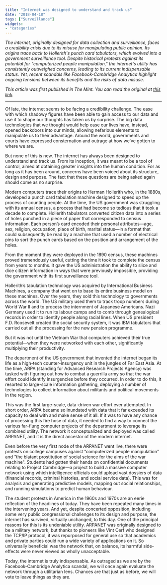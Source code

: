 ```yaml
---
title: "Internet was designed to understand and track us"
date: "2018-04-18"
tags: ["Surveillance"]
widgets: 
- "categories"
---
```


*The internet, originally designed for data collection and surveillance, faces a credibility crisis due to its misuse for manipulating public opinion. Its origins trace back to Hollerith's punch card tabulators, which evolved into a government surveillance tool. Despite historical protests against its potential for "computerized people manipulation," the internet's utility has consistently outweighed concerns, leading to its current indispensable status. Yet, recent scandals like Facebook-Cambridge Analytica highlight ongoing tensions between its benefits and the risks of data misuse.*
<!--more-->
*This article was first published in The Mint. You can read the original at [this link](https://www.livemint.com/Opinion/gIg4SjOIK7FuEtM9Nr3cdL/The-internet-was-designed-to-understand-and-track-us.html).*

---

Of late, the internet seems to be facing a credibility challenge. The ease with which shadowy figures have been able to gain access to our data and use it to shape our thoughts has taken us by surprise. The big data technologies that we thought would help ease our lives have, instead, opened backdoors into our minds, allowing nefarious elements to manipulate us to their advantage. Around the world, governments and courts have expressed consternation and outrage at how we’ve gotten to where we are.

But none of this is new. The internet has always been designed to understand and track us. From its inception, it was meant to be a tool of control, aimed at obtaining greater insights into the human condition. For as long as it has been around, concerns have been voiced about its structure, design and purpose. The fact that these questions are being asked again should come as no surprise.

Modern computers trace their origins to Herman Hollerith who, in the 1880s, developed a punch card tabulation machine designed to speed up the process of counting people. At the time, the US government was struggling with its annual census, a process that had become so tedious that it took a decade to complete. Hollerith tabulators converted citizen data into a series of holes punched in a piece of paper that corresponded to census information. Each person’s card encoded their personal attributes—age, sex, religion, occupation, place of birth, marital status—in a format that could subsequently be read by a machine that used a number of electrical pins to sort the punch cards based on the position and arrangement of the holes.

From the moment they were deployed in the 1890 census, these machines proved tremendously useful, cutting the time it took to complete the census from years to months. It gave the US administration the ability to slice and dice citizen information in ways that were previously impossible, providing the government with its first surveillance tool.

Hollerith’s tabulation technology was acquired by International Business Machines, a company that went on to base its entire business model on these machines. Over the years, they sold this technology to governments across the world. The US military used them to track troop numbers during World War II and to process the internment of Japanese Americans. Nazi Germany used it to run its labour camps and to comb through genealogical records in order to identify people along racial lines. When US president F.D. Roosevelt created the social security system, it was IBM tabulators that carried out all the processing for the new pension programme.

But it was not until the Vietnam War that computers achieved their true potential—when they were networked with each other, significantly multiplying their productivity.

The department of the US government that invented the internet began its life as a high-tech counter-insurgency unit in the jungles of Far East Asia. At the time, ARPA (standing for Advanced Research Projects Agency) was tasked with figuring out how to combat a guerrilla army so that the war effort could identify insurgencies before they occurred. In order to do this, it resorted to large-scale information gathering, deploying a number of technologies to collect information about militants and political movements in the region.

This was the first large-scale, data-driven war effort ever attempted. In short order, ARPA became so inundated with data that it far exceeded its capacity to deal with and make sense of it all. If it was to have any chance of processing this fire hose of data, it needed to find a way to connect the various far-flung computer projects of the department to leverage its combined utility. The network it conceptualized and deployed was called ARPANET, and it is the direct ancestor of the modern internet.

Even before the very first node of the ARPANET went live, there were protests on college campuses against “computerized people manipulation" and “the blatant prostitution of social science for the aims of the war machine". Students had gotten their hands on confidential documents relating to Project Cambridge—a project to build a massive computer network using which intelligence officials could upload vast dossiers of data (financial records, criminal histories, and social service data). This was for analysis and generating predictive models, mapping out social relationships, and running simulations to predict human behaviour.

The student protests in America in the 1960s and 1970s are an eerie reflection of the headlines of today. They have been repeated many times in the intervening years. And yet, despite concerted opposition, including some very public congressional challenges to its design and purpose, the internet has survived, virtually unchanged, to this day. One of the principal reasons for this is its undeniable utility. ARPANET was originally designed to be a military network, but thanks to pioneers like Vint Cerf who designed the TCP/IP protocol, it was repurposed for general use so that academics and private parties could run a wide variety of applications on it. So universally beneficial was the network that, on balance, its harmful side-effects were never viewed as wholly unacceptable.

Today, the internet is truly indispensable. As outraged as we are by the Facebook-Cambridge Analytica scandal, we will once again evaluate the network through a utilitarian lens. Chances are that just as before, we will vote to leave things as they are.

